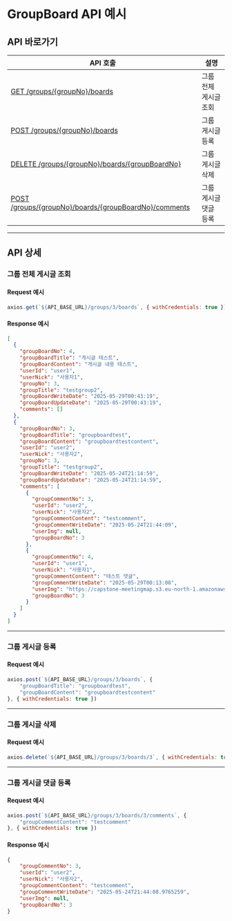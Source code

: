 # GroupBoard API 예시
## API 바로가기
| API 호출                                                                 | 설명           |
|------------------------------------------------------------------------|--------------|
| [GET /groups/{groupNo}/boards](#그룹-전체-게시글-조회)                          | 그룹 전체 게시글 조회 |
| [POST /groups/{groupNo}/boards](#그룹-게시글-등록)                            | 그룹 게시글 등록    |
| [DELETE /groups/{groupNo}/boards/{groupBoardNo}](#그룹-게시글-삭제)           | 그룹 게시글 삭제    |
| [POST /groups/{groupNo}/boards/{groupBoardNo}/comments](#그룹-게시글-댓글-등록) | 그룹 게시글 댓글 등록 |

---

## API 상세

### 그룹 전체 게시글 조회

#### Request 예시
```javascript
axios.get(`${API_BASE_URL}/groups/3/boards`, { withCredentials: true })
```

#### Response 예시
```json
[
  {
    "groupBoardNo": 4,
    "groupBoardTitle": "게시글 테스트",
    "groupBoardContent": "게시글 내용 테스트",
    "userId": "user1",
    "userNick": "사용자1",
    "groupNo": 3,
    "groupTitle": "testgroup2",
    "groupBoardWriteDate": "2025-05-29T00:43:19",
    "groupBoardUpdateDate": "2025-05-29T00:43:19",
    "comments": []
  },
  {
    "groupBoardNo": 3,
    "groupBoardTitle": "groupboardtest",
    "groupBoardContent": "groupboardtestcontent",
    "userId": "user2",
    "userNick": "사용자2",
    "groupNo": 3,
    "groupTitle": "testgroup2",
    "groupBoardWriteDate": "2025-05-24T21:14:59",
    "groupBoardUpdateDate": "2025-05-24T21:14:59",
    "comments": [
      {
        "groupCommentNo": 3,
        "userId": "user2",
        "userNick": "사용자2",
        "groupCommentContent": "testcomment",
        "groupCommentWriteDate": "2025-05-24T21:44:09",
        "userImg": null,
        "groupBoardNo": 3
      },
      {
        "groupCommentNo": 4,
        "userId": "user1",
        "userNick": "사용자1",
        "groupCommentContent": "테스트 댓글",
        "groupCommentWriteDate": "2025-05-29T00:13:08",
        "userImg": "https://capstone-meetingmap.s3.eu-north-1.amazonaws.com/8c0405c9-6369-4dec-ae70-4e197217fbb4_ai-generated-9510467_640.jpg",
        "groupBoardNo": 3
      }
    ]
  }
]
```

---

### 그룹 게시글 등록

#### Request 예시
```javascript
axios.post(`${API_BASE_URL}/groups/3/boards`, {
    "groupBoardTitle": "groupboardtest",
    "groupBoardContent": "groupboardtestcontent"
}, { withCredentials: true })
```

---

### 그룹 게시글 삭제

#### Request 예시
```javascript
axios.delete(`${API_BASE_URL}/groups/3/boards/3`, { withCredentials: true })
```

---

### 그룹 게시글 댓글 등록

#### Request 예시
```javascript
axios.post(`${API_BASE_URL}/groups/3/boards/3/comments`, {
    "groupCommentContent": "testcomment"
}, { withCredentials: true })
```

#### Response 예시
```json
{
    "groupCommentNo": 3,
    "userId": "user2",
    "userNick": "사용자2",
    "groupCommentContent": "testcomment",
    "groupCommentWriteDate": "2025-05-24T21:44:08.9765259",
    "userImg": null,
    "groupBoardNo": 3
}
```